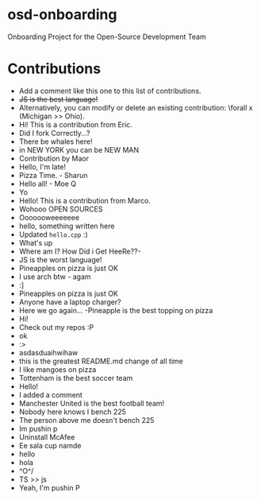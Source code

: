 # osd-onboarding

Onboarding Project for the Open-Source Development Team

# Contributions

- Add a comment like this one to this list of contributions.
- ~~JS is the best language!~~
- Alternatively, you can modify or delete an existing contribution: \forall x (Michigan >> Ohio).
- Hi! This is a contribution from Eric.
- Did I fork Correctly...?
- There be whales here!
- in NEW YORK you can be NEW MAN 
- Contribution by Maor
- Hello, I'm late!
- Pizza Time. - Sharun
- Hello all! - Moe Q
- Yo
- Hello! This is a contribution from Marco.
- Wohooo OPEN SOURCES
- Ooooooweeeeeee
- hello, something written here
- Updated `hello.cpp` :)
- What's up
- Where am I? How Did i Get HeeRe??-
- JS is the worst language!
- Pineapples on pizza is just OK
- I use arch btw - agam
- :]
- Pineapples on pizza is just OK
- Anyone have a laptop charger?
- Here we go again...
-Pineapple is the best topping on pizza
- Hi!
- Check out my repos :P
- ok
- :>
- asdasduaihwihaw
- this is the greatest README.md change of all time
- I like mangoes on pizza
- Tottenham is the best soccer team
- Hello!
- I added a comment
- Manchester United is the best football team!
- Nobody here knows I bench 225
- The person above me doesn't bench 225
- Im pushin p
- Uninstall McAfee
- Ee sala cup namde
- hello
- hola
- \^O^/
- TS >> js
- Yeah, I'm pushin P
